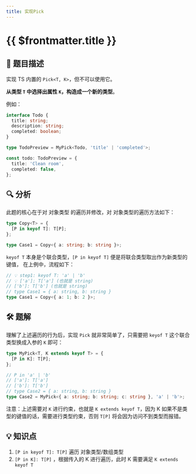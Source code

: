 ```yaml
---
title: 实现Pick
---
```


# {{ $frontmatter.title }}

## 🎯 题目描述

实现 TS 内置的 `Pick<T, K>`，但不可以使用它。

**从类型 `T` 中选择出属性 `K`，构造成一个新的类型**。

例如：

```ts
interface Todo {
  title: string;
  description: string;
  completed: boolean;
}

type TodoPreview = MyPick<Todo, 'title' | 'completed'>;

const todo: TodoPreview = {
  title: 'Clean room',
  completed: false,
};
```

## 🔍 分析

此题的核心在于对 对象类型 的遍历并修改，对 对象类型的遍历方法如下：

```ts
type Copy<T> = {
  [P in keyof T]: T[P];
};

type Case1 = Copy<{ a: string; b: string }>;
```

`keyof T` 本身是个联合类型，`[P in keyof T]` 便是将联合类型取出作为新类型的键值， 在上例中，流程如下：

```ts
// 💡 step1: keyof T: 'a' | 'b'
// 💡 ['a']: T['a'] (也就是 string)
// ['b']: T['b'] (也就是 string)
// type Case1 = { a: string, b: string }
type Case1 = Copy<{ a: 1; b: 2 }>;
```

## 🛠️ 题解

理解了上述遍历的行为后，实现 `Pick` 就非常简单了，只需要把 `keyof T` 这个联合类型换成入参的 `K` 即可：

```ts
type MyPick<T, K extends keyof T> = {
  [P in K]: T[P];
};

// P in 'a' | 'b'
// ['a']: T['a']
// ['b']: T['b']
// type Case2 = { a: string, b: string }
type Case2 = MyPick<{ a: string; b: string; c: string }, 'a' | 'b'>;
```

注意：上述需要对 `K` 进行约束，也就是 `K extends keyof T`，因为 K 如果不是类型的键值的话，需要进行类型约束，否则 `T[P]` 将会因为访问不到类型而报错。

## 💡 知识点

1. `[P in keyof T]: T[P]` 遍历 对象类型/数组类型
2. `[P in K]: T[P]` ，根据传入的 K 进行遍历，此时 K 需要满足 `K extends keyof T`


<CartoonPlane/>